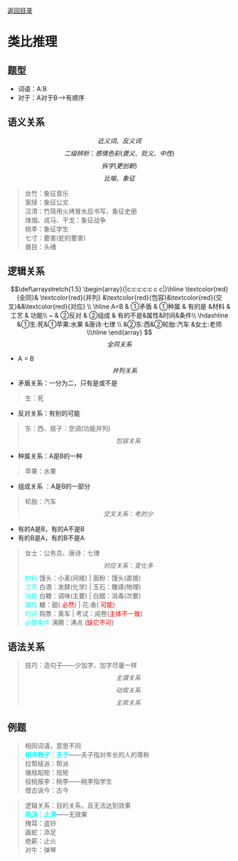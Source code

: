 [返回目录](index.md)

# 类比推理

<!DOCTYPE html>
<html>
<head>
    <meta name="viewport" content="width=device-width, initial-scale=1.0">
    <link rel="stylesheet" type="text/css" href="style.css"><!--导入基本样式-->
    <link rel="stylesheet" type="text/css" href="indexlist.css"><!--导入目录脚本列表样式-->
    <style>
    strong{
      color:cyan;   
    }
    </style>
</head>
<body>
    <div class="container" id="tableOfContents"></div><!--导入目录-->
    <script src="index.js"></script><!--导入目录脚本-->
</body>
</html>

## 题型
- 词语：A:B
- 对于：A对于B-->有顺序
## 语义关系
$$近义词、反义词$$
$$二级辨析：感情色彩(褒义、贬义、中性)$$
$$拆字(更创新)$$
$$比喻、象征$$
>丝竹：象征音乐\
>案牍：象征公文\
>汉清：竹简用火烤冒水后书写，象征史册\
>烽烟、戎马、干戈：象征战争\
>桃李：象征学生\
>七寸：要害(蛇的要害)\
>眉目：头绪
## 逻辑关系

$$\def\arraystretch{1.5}
    \begin{array}{|c:c:c:c:c c c|}\hline
    \textcolor{red}{全同}&  \textcolor{red}{并列} &\textcolor{red}{包容}&\textcolor{red}{交叉}&&\textcolor{red}{对应} \\ \hline
    A=B & ①矛盾 & ①种属 & 有的是 &材料 & 工艺 & 功能\\ 
    ~ & ②反对 & ②组成 & 有的不是&属性&时间&条件\\ \hdashline
    &①生:死&①苹果:水果 &唐诗:七律 \\ 
    &②东:西&②轮胎:汽车 &女士:老师\\\hline
    \end{array} 
$$
$$全同关系$$
- A = B
$$并列关系$$
- 矛盾关系：一分为二，只有是或不是
>生：死
- 反对关系：有别的可能
>东：西、扇子：空调(功能并列)
$$包容关系$$
- 种属关系：A是B的一种
> 苹果：水果
- 组成关系 ：A是B的一部分
> 轮胎：汽车
$$交叉关系：考的少$$
- 有的A是B，有的A不是B
- 有的B是A，有的B不是A
> 女士：公务员、唐诗：七律
$$对应关系：变化多$$
> <font color = cyan>材料</font> 馒头：小麦(间接) | 面粉：馒头(直接)\
> <font color = cyan>工艺</font> 白酒：发酵(化学) | 玉石：雕琢(物理)\
> <font color = cyan>功能</font> 白糖：调味(主要) | 白醋：消毒(次要)\
> <font color = cyan>属性</font> 糖：甜( <font color=red>必然</font>) | 花:香( <font color=red>可能</font>)\
> <font color = cyan>时间</font> 购票：乘车 | 考试：阅卷(<font color = red>主体不一致</font>)\
> <font color = cyan>必要条件</font> 沸腾：沸点 (<font color = red>缺它不可</font>)
## 语法关系
> 技巧：造句子——少加字、加字尽量一样
$$主谓关系$$
$$动宾关系$$
$$主宾关系$$
## 例题
>相同词语，意思不同  
>**相夫教子：夫子**——夫子指对年长的人的尊称   
>拉帮结派：帮派<br> 
>循规蹈矩：规矩<br>
>投桃报李：桃李——桃李指学生<br>
>借古讽今：古今<br>

>逻辑关系：目的关系，且无法达到效果<br>
>**扬汤：止沸**——无效果<br>
>掩耳：盗铃<br>
>画蛇：添足<br>
>绝薪：止火<br>
>对牛：弹琴

